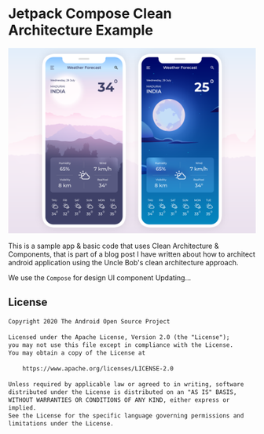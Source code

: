# Jetpack Compose Clean Architecture Example
<img src="images/weather-app.png" alt="Jetpack Compose Samples" width="1024" />

This is a sample app & basic code that uses Clean Architecture & Components, that is part of a blog post 
I have written about how to architect android application using the Uncle Bob's clean architecture approach.

We use the `Compose` for design UI component
Updating...

## License
```
Copyright 2020 The Android Open Source Project

Licensed under the Apache License, Version 2.0 (the "License");
you may not use this file except in compliance with the License.
You may obtain a copy of the License at

    https://www.apache.org/licenses/LICENSE-2.0

Unless required by applicable law or agreed to in writing, software
distributed under the License is distributed on an "AS IS" BASIS,
WITHOUT WARRANTIES OR CONDITIONS OF ANY KIND, either express or implied.
See the License for the specific language governing permissions and
limitations under the License.
```